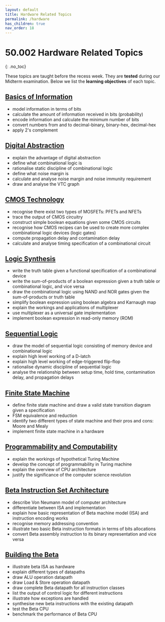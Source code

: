 ```yaml
---
layout: default
title: Hardware Related Topics
permalink: /hardware
has_children: true
nav_order: 18
---
```


# 50.002 Hardware Related Topics 
{: .no_toc}

These topics are taught before the recess week. They are **tested** during our Midterm examination. Below we list the **learning objectives** of each topic. 

## [Basics of Information](https://natalieagus.github.io/50002/notes/basicsofinformation)
* model information in terms of bits
* calculate the amount of information received in bits (probability)
* encode information and calculate the minimum number of bits
* convert numbers from and to decimal-binary, binary-hex, decimal-hex
* apply 2's complement

## [Digital Abstraction](https://natalieagus.github.io/50002/notes/digitalabstraction)
* explain the advantage of digital abstraction
* define what combinational logic is
* rationalise static discipline of combinational logic
* define what noise margin is
* calculate and analyse noise margin and noise immunity requirement
* draw and analyse the VTC graph

## [CMOS Technology](https://natalieagus.github.io/50002/notes/cmostechnology)
* recognise there exist two types of MOSFETs: PFETs and NFETs
* trace the output of CMOS circuitry 
* construct simple boolean equations given some CMOS circuits
* recognise how  CMOS recipes can be used to create more complex combinational logic devices (logic gates)
* compute propagation delay and contamination delay
* calculate and analyse timing specification of a combinational circuit

## [Logic Synthesis](https://natalieagus.github.io/50002/notes/logicsynthesis)

* write the truth table given a functional specification of a combinational device
* write the sum-of-products of a boolean expression given a truth table or combinational logic, and vice versa
* draw the combinational logic using NAND and NOR gates given the sum-of-products or truth table
* simplify boolean expression using boolean algebra and Karnaugh map
* explain the workings and applications of multiplexer
* use multiplexer as a universal gate implementation
* implement boolean expression in read-only memory (ROM)

## [Sequential Logic](https://natalieagus.github.io/50002/notes/sequentiallogic)
* draw the model of sequential logic consisting of memory device and combinational logic
* explain high level working of a D-latch
* explain high level working of edge-triggered flip-flop 
* rationalise dynamic discipline of sequential logic
* analyse the relationship between setup time, hold time, contamination delay, and propagation delays

## [Finite State Machine](https://natalieagus.github.io/50002/notes/fsm)
* define finite state machine and draw a valid state transition diagram given a specification
* FSM equivalence and reduction
* identify two different types of state machine and their pros and cons: Moore and Mealy
* implement finite state machine in a hardware

## [Programmability and Computability](https://natalieagus.github.io/50002/notes/turingmachine)
* explain the workings of hypothetical Turing Machine
* develop the concept of programmability in Turing machine
* explain the overview of CPU architecture
* justify the significance of the computer science revolution

## [Beta Instruction Set Architecture](https://natalieagus.github.io/50002/notes/instructionset)
* describe Von Neumann model of computer architecture
* differentiate between ISA and implementation
* explain how basic representation of Beta machine model (ISA) and instruction encoding works
* recognise memory addressing convention
* illustrate two basic Beta instruction formats in terms of bits allocations
* convert Beta assembly instruction to its binary representation and vice versa

## [Building the Beta](https://natalieagus.github.io/50002/notes/betacpu)
* illustrate beta ISA as hardware
* explain different types of datapaths
* draw ALU operation datapath
* draw Load & Store operation datapath
* draw complete Beta datapath for all instruction classes
* list the output of control logic for different instructions
* illustrate how exceptions are handled
* synthesise new beta instructions with the existing datapath
* test the Beta CPU
* benchmark the performance of Beta CPU


